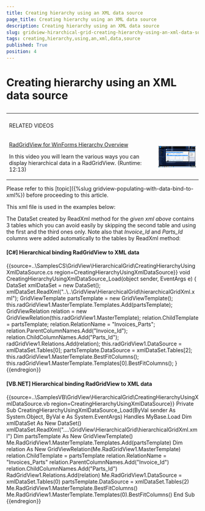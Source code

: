 ```yaml
---
title: Creating hierarchy using an XML data source
page_title: Creating hierarchy using an XML data source
description: Creating hierarchy using an XML data source
slug: gridview-hirarchical-grid-creating-hierarchy-using-an-xml-data-source
tags: creating,hierarchy,using,an,xml,data,source
published: True
position: 4
---
```


# Creating hierarchy using an XML data source



## 
<table><th><tr><td>

RELATED VIDEOS</td><td></td></tr></th><tr><td>

[RadGridView for WinForms Hierarchy Overview](http://tv.telerik.com/winforms/radgrid/radgridview-winforms-hierarchy-overview)

In this video you will learn the various ways you can display hierarchical data in a RadGridView. (Runtime: 12:13)
            		</td><td>

![gridview-hierarchical-grid-binding-to-hierarchical-data 001](images/gridview-hierarchical-grid-binding-to-hierarchical-data001.png)</td></tr></table>

Please refer to this [topic]({%slug gridview-populating-with-data-bind-to-xml%}) before proceeding to this article.

This xml file is used in the examples below:

	



The DataSet created by ReadXml method for the *given xml above* contains 3 tables which you can avoid easily by skipping the second table and using the first and the third ones only. Note also that *Invoice_Id* and *Parts_Id* columns were added automatically to the tables by ReadXml method:

#### __[C#] Hierarchical binding RadGridView to XML data__

{{source=..\SamplesCS\GridView\HierarchicalGrid\CreatingHierarchyUsingXmlDataSource.cs region=CreatingHierarchyUsingXmlDataSource}}
	        void CreatingHierarchyUsingXmlDataSource_Load(object sender, EventArgs e)
	        {
	            DataSet xmlDataSet = new DataSet();
	            xmlDataSet.ReadXml("..\\..\\GridView\\HierarchicalGrid\\hierarchicalGridXml.xml");
	            GridViewTemplate partsTemplate = new GridViewTemplate();
	            this.radGridView1.MasterTemplate.Templates.Add(partsTemplate);
	            GridViewRelation relation = new GridViewRelation(this.radGridView1.MasterTemplate);
	            relation.ChildTemplate = partsTemplate;
	            relation.RelationName = "Invoices_Parts";
	            relation.ParentColumnNames.Add("Invoice_Id");
	            relation.ChildColumnNames.Add("Parts_Id");
	            radGridView1.Relations.Add(relation);
	            this.radGridView1.DataSource = xmlDataSet.Tables[0];
	            partsTemplate.DataSource = xmlDataSet.Tables[2];
	            this.radGridView1.MasterTemplate.BestFitColumns();
	            this.radGridView1.MasterTemplate.Templates[0].BestFitColumns();
	        }
	{{endregion}}



#### __[VB.NET] Hierarchical binding RadGridView to XML data__

{{source=..\SamplesVB\GridView\HierarchicalGrid\CreatingHierarchyUsingXmlDataSource.vb region=CreatingHierarchyUsingXmlDataSource}}
	    Private Sub CreatingHierarchyUsingXmlDataSource_Load(ByVal sender As System.Object, ByVal e As System.EventArgs) Handles MyBase.Load
	        Dim xmlDataSet As New DataSet()
	        xmlDataSet.ReadXml("..\..\GridView\HierarchicalGrid\hierarchicalGridXml.xml")
	        Dim partsTemplate As New GridViewTemplate()
	        Me.RadGridView1.MasterTemplate.Templates.Add(partsTemplate)
	        Dim relation As New GridViewRelation(Me.RadGridView1.MasterTemplate)
	        relation.ChildTemplate = partsTemplate
	        relation.RelationName = "Invoices_Parts"
	        relation.ParentColumnNames.Add("Invoice_Id")
	        relation.ChildColumnNames.Add("Parts_Id")
	        RadGridView1.Relations.Add(relation)
	        Me.RadGridView1.DataSource = xmlDataSet.Tables(0)
	        partsTemplate.DataSource = xmlDataSet.Tables(2)
	        Me.RadGridView1.MasterTemplate.BestFitColumns()
	        Me.RadGridView1.MasterTemplate.Templates(0).BestFitColumns()
	    End Sub
	{{endregion}}


